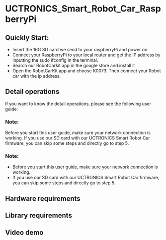 # UCTRONICS_Smart_Robot_Car_RaspberryPi

## Quickly Start:

  - Insert the 16G SD card we send to your raspberryPi and power on.
  - Connect your RaspberryPi to your local router and get the IP address by inputting the sudo ifconfig in the terminal.
  - Search our RobotCarkit app in the google store and install it 
  - Open the RobotCarKit app and choose K0073. Then connect your Robot car with the ip address.
  
## Detail operations
   if you want to know the detail operations, please see the following user guide:
  ### Note: 
  Before you start this user guide, make sure your network connection is working.
  If you use our SD card with our UCTRONICS Smart Robot Car firmware, you can skip some steps and directly go to step 5.

### Note: 
* Before you start this user guide, make sure your network connection is working.
* If you use our SD card with our UCTRONICS Smart Robot Car firmware, you can skip some steps and directly go to step 5. 



## Hardware requirements

## Library requirements

## Video demo


 
